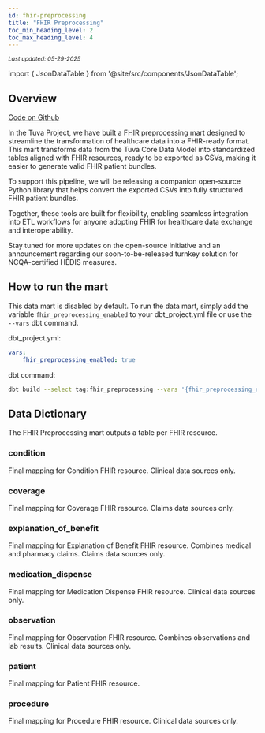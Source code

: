 ```yaml
---
id: fhir-preprocessing
title: "FHIR Preprocessing"
toc_min_heading_level: 2
toc_max_heading_level: 4
---
```

<div style={{ marginTop: "-2rem", marginBottom: "1.5rem" }}>
  <small><em>Last updated: 05-29-2025</em></small>
</div>

import { JsonDataTable } from '@site/src/components/JsonDataTable';

## Overview

[Code on Github](https://github.com/tuva-health/tuva/tree/main/models/fhir_preprocessing)

In the Tuva Project, we have built a FHIR preprocessing mart designed to streamline the transformation of healthcare data into a FHIR-ready format. This mart transforms data from the Tuva Core Data Model into standardized tables aligned with FHIR resources,
ready to be exported as CSVs, making it easier to generate valid FHIR patient bundles.

To support this pipeline, we will be releasing a companion open-source Python library that helps convert the exported CSVs into fully structured FHIR patient bundles.

Together, these tools are built for flexibility, enabling seamless integration into ETL workflows for anyone adopting FHIR for healthcare data exchange and interoperability.

Stay tuned for more updates on the open-source initiative and an announcement regarding our soon-to-be-released turnkey solution for NCQA-certified HEDIS measures.

## How to run the mart

This data mart is disabled by default. To run the data mart, simply add the variable `fhir_preprocessing_enabled` 
to your dbt_project.yml file or use the `--vars` dbt command.

dbt_project.yml:

```yaml
vars:
    fhir_preprocessing_enabled: true
```

dbt command:

```bash
dbt build --select tag:fhir_preprocessing --vars '{fhir_preprocessing_enabled: true}'
```

## Data Dictionary

The FHIR Preprocessing mart outputs a table per FHIR resource.

### condition

Final mapping for Condition FHIR resource. Clinical data sources only.

<JsonDataTable  jsonPath="nodes.model\.the_tuva_project\.fhir_preprocessing__condition.columns" />

### coverage

Final mapping for Coverage FHIR resource. Claims data sources only.

<JsonDataTable  jsonPath="nodes.model\.the_tuva_project\.fhir_preprocessing__coverage.columns" />

### explanation_of_benefit

Final mapping for Explanation of Benefit FHIR resource. Combines medical and pharmacy claims.
Claims data sources only.

<JsonDataTable  jsonPath="nodes.model\.the_tuva_project\.fhir_preprocessing__explanation_of_benefit.columns" />

### medication_dispense

Final mapping for Medication Dispense FHIR resource. Clinical data sources only.

<JsonDataTable  jsonPath="nodes.model\.the_tuva_project\.fhir_preprocessing__medication_dispense.columns" />

### observation

Final mapping for Observation FHIR resource. Combines observations and lab results. 
Clinical data sources only.

<JsonDataTable  jsonPath="nodes.model\.the_tuva_project\.fhir_preprocessing__observation.columns" />

### patient

Final mapping for Patient FHIR resource.

<JsonDataTable  jsonPath="nodes.model\.the_tuva_project\.fhir_preprocessing__patient.columns" />

### procedure

Final mapping for Procedure FHIR resource. Clinical data sources only.

<JsonDataTable  jsonPath="nodes.model\.the_tuva_project\.fhir_preprocessing__procedure.columns" />
